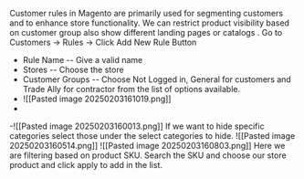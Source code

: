 Customer rules in Magento are primarily used for segmenting customers and to enhance store functionality. We can restrict product visibility based on customer group also show different landing pages or catalogs .
Go to Customers -> Rules -> Click Add New Rule Button
- Rule Name -- Give a valid name
- Stores -- Choose the store
- Customer Groups -- Choose Not Logged in, General for customers  and Trade Ally for contractor from the list of options available.
- ![[Pasted image 20250203161019.png]]
- 
-![[Pasted image 20250203160013.png]]
If we want to hide specific categories select those under the select categories to hide.
![[Pasted image 20250203160514.png]]
![[Pasted image 20250203160803.png]]
Here we are filtering based on product SKU. Search the SKU and choose our store product and click apply to add in the list.